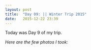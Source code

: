 ```yaml
---
layout: post
title:  "Day 09: || Winter Trip 2015"
date:   2015-12-22 23:39
---
```


Today was Day 9 of my trip.

*Here are the few photos I took:*
